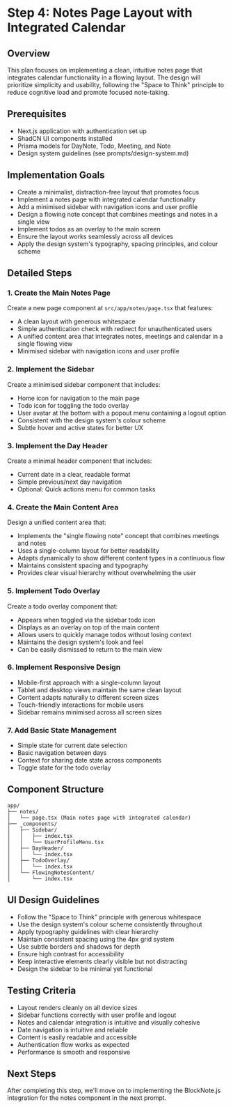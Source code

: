 # Step 4: Notes Page Layout with Integrated Calendar

## Overview

This plan focuses on implementing a clean, intuitive notes page that integrates calendar functionality in a flowing layout. The design will prioritize simplicity and usability, following the "Space to Think" principle to reduce cognitive load and promote focused note-taking.

## Prerequisites

- Next.js application with authentication set up
- ShadCN UI components installed
- Prisma models for DayNote, Todo, Meeting, and Note
- Design system guidelines (see prompts/design-system.md)

## Implementation Goals

- Create a minimalist, distraction-free layout that promotes focus
- Implement a notes page with integrated calendar functionality
- Add a minimised sidebar with navigation icons and user profile
- Design a flowing note concept that combines meetings and notes in a single view
- Implement todos as an overlay to the main screen
- Ensure the layout works seamlessly across all devices
- Apply the design system's typography, spacing principles, and colour scheme

## Detailed Steps

### 1. Create the Main Notes Page

Create a new page component at `src/app/notes/page.tsx` that features:

- A clean layout with generous whitespace
- Simple authentication check with redirect for unauthenticated users
- A unified content area that integrates notes, meetings and calendar in a single flowing view
- Minimised sidebar with navigation icons and user profile

### 2. Implement the Sidebar

Create a minimised sidebar component that includes:

- Home icon for navigation to the main page
- Todo icon for toggling the todo overlay
- User avatar at the bottom with a popout menu containing a logout option
- Consistent with the design system's colour scheme
- Subtle hover and active states for better UX

### 3. Implement the Day Header

Create a minimal header component that includes:

- Current date in a clear, readable format
- Simple previous/next day navigation
- Optional: Quick actions menu for common tasks

### 4. Create the Main Content Area

Design a unified content area that:

- Implements the "single flowing note" concept that combines meetings and notes
- Uses a single-column layout for better readability
- Adapts dynamically to show different content types in a continuous flow
- Maintains consistent spacing and typography
- Provides clear visual hierarchy without overwhelming the user

### 5. Implement Todo Overlay

Create a todo overlay component that:

- Appears when toggled via the sidebar todo icon
- Displays as an overlay on top of the main content
- Allows users to quickly manage todos without losing context
- Maintains the design system's look and feel
- Can be easily dismissed to return to the main view

### 6. Implement Responsive Design

- Mobile-first approach with a single-column layout
- Tablet and desktop views maintain the same clean layout
- Content adapts naturally to different screen sizes
- Touch-friendly interactions for mobile users
- Sidebar remains minimised across all screen sizes

### 7. Add Basic State Management

- Simple state for current date selection
- Basic navigation between days
- Context for sharing date state across components
- Toggle state for the todo overlay

## Component Structure

```
app/
├── notes/
│   └── page.tsx (Main notes page with integrated calendar)
├── _components/
│   ├── Sidebar/
│   │   ├── index.tsx
│   │   └── UserProfileMenu.tsx
│   ├── DayHeader/
│   │   └── index.tsx
│   ├── TodoOverlay/
│   │   └── index.tsx
│   └── FlowingNotesContent/
│       └── index.tsx
```

## UI Design Guidelines

- Follow the "Space to Think" principle with generous whitespace
- Use the design system's colour scheme consistently throughout
- Apply typography guidelines with clear hierarchy
- Maintain consistent spacing using the 4px grid system
- Use subtle borders and shadows for depth
- Ensure high contrast for accessibility
- Keep interactive elements clearly visible but not distracting
- Design the sidebar to be minimal yet functional

## Testing Criteria

- Layout renders cleanly on all device sizes
- Sidebar functions correctly with user profile and logout
- Notes and calendar integration is intuitive and visually cohesive
- Date navigation is intuitive and reliable
- Content is easily readable and accessible
- Authentication flow works as expected
- Performance is smooth and responsive

## Next Steps

After completing this step, we'll move on to implementing the BlockNote.js integration for the notes component in the next prompt.
